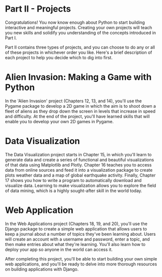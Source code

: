 # Part II - Projects

Congratulations! You now know enough about Python to start building interactive and meaningful projects. Creating your own projects will teach you new skills and solidify you understanding of the concepts introduced in Part I.

Part II contains three types of projects, and you can choose to do any or all of these projects in whichever order you like. Here's a brief description of each project to help you decide which to dig into first.

# Alien Invasion: Making a Game with Python

In the 'Alien Invasion' project (Chapters 12, 13, and 14), you'll use the Pygame package to develop a 2D game in which the aim is to shoot down a fleet of aliens as they drop down the screen in levels that increase in speed and difficulty. At the end of the project, you'll have learned skills that will enable you to develop your own 2D games in Pygame.

# Data Visualization

The Data Visualization project starts in Chapter 15, in which you'll learn to generate data and create a series of functional and beautiful visualizations of that data using Matplotlib and Plotly. Chapter 16 teaches you to access data from online sources and feed it into a visualization package to create plots weather data and a map of global earthquake activity. Finally, Chapter 17 shows you how to write a program to automatically download and visualize data. Learning to make visualization allows you to explore the field of data mining, which is a highly sought-after skill in the world today.

# Web Application

In the Web Applications project (Chapters 18, 19, and 20), you'll use the Django package to create a simple web application that allows users to keep a journal about a number of topics they've been learning about. Users will create an account with a username and password, enter a topic, and then make entries about what they're learning. You'll also learn how to deploy your app so anyone in the world can access it.

After completing this project, you'll be able to start building your own simple web applications, and you'll be ready to delve into more thorough resources on building applications with Django.